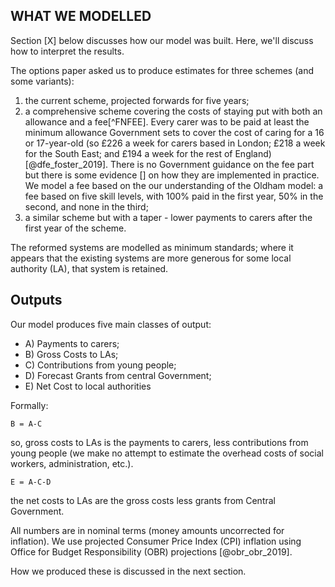 ## WHAT WE MODELLED

Section [X] below discusses how our model was built. Here, we'll discuss how to interpret the results.

The options paper asked us to produce estimates for three schemes (and some variants):

1. the current scheme, projected forwards for five years;
2. a comprehensive scheme covering the costs of staying put with both an allowance and a fee[^FNFEE]. Every carer was to be paid at least the minimum allowance Government sets to cover the cost of caring for a 16 or 17-year-old (so £226 a week for carers based in London; £218 a week for the South East; and £194 a week for the rest of England)[@dfe_foster_2019]. There is no Government guidance on the fee part but there is some evidence [] on how they are implemented in practice. We model a fee based on the our understanding of the Oldham model: a fee based on five skill levels, with 100% paid in the first year, 50% in the second, and none in the third;
3. a similar scheme but with a taper - lower payments to carers after the first year of the scheme.

The reformed systems are modelled as minimum standards; where it appears that the existing systems are more generous for some local authority (LA), that system is retained.

## Outputs

Our model produces five main classes of output:

* A) Payments to carers;
* B) Gross Costs to LAs;
* C) Contributions from young people;
* D) Forecast Grants from central Government;
* E) Net Cost to local authorities

Formally:

    B = A-C

so, gross costs to LAs is the payments to carers, less contributions from young people (we make no attempt to estimate the overhead costs of social workers, administration, etc.).

    E = A-C-D

the net costs to LAs are the gross costs less grants from Central Government.

All numbers are in nominal terms (money amounts uncorrected for inflation). We use projected Consumer Price Index (CPI) inflation using Office for Budget Responsibility (OBR) projections [@obr_obr_2019].

How we produced these is discussed in the next section.
